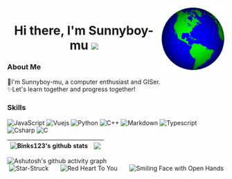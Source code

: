 <!-- <img align="right" src="https://count.getloli.com/get/@:Binks123?theme=asoul"> -->

<img  align="right" height="150" width="150" src="./images/globe.gif">
<div align="center">
   <h1>Hi there, I'm Sunnyboy-mu</a> <img src="https://media.giphy.com/media/hvRJCLFzcasrR4ia7z/giphy.gif" width="25px"> </h1>
</div>


### **About Me**
👋I'm Sunnyboy-mu, a computer enthusiast and GISer. <br/>
✨Let's learn together and progress together! 



### **Skills**

![JavaScript](https://img.shields.io/badge/Javascript-grey?style=for-the-badge&logo=javascript)
![Vuejs](https://img.shields.io/badge/vuejs-%2335495e.svg?style=for-the-badge&logo=vuedotjs&logoColor=%234FC08D)
![Python](https://img.shields.io/badge/PYTHON-white?style=for-the-badge&logo=PYTHON)
![C++](https://img.shields.io/badge/C++-grey?style=for-the-badge&logo=cplusplus)
![Markdown](https://img.shields.io/badge/markdown-%23000000.svg?style=for-the-badge&logo=markdown&logoColor=white)
![Typescript](https://img.shields.io/badge/typescript-%23007ACC.svg?style=for-the-badge&logo=typescript&logoColor=white)
![Csharp](https://img.shields.io/badge/CSHARP-grey?style=for-the-badge&logo=cSHARP)
![C](https://img.shields.io/badge/C-black?style=for-the-badge&logo=C)



| <img src="https://github-readme-stats.vercel.app/api?username=sunnyboy-mu&show_icons=true&include_all_commits=true&theme=transparent&hide_border=True" alt="Binks123's github stats" /> | <img align="center" src="https://github-readme-stats.vercel.app/api/top-langs/?username=sunnyboy-mu&layout=compact&theme=transparent&hide_border=true" /> |
| ------------------------------------------------------------ | ------------------------------------------------------------ |



   <img src="https://github-readme-activity-graph.vercel.app/graph?username=sunnyboy-mu&custom_title=My%20Activity%20Graph&hide_border=true&bg_color=white" alt="Ashutosh's github activity graph">


<div align="center" >
<img src="https://raw.githubusercontent.com/Tarikul-Islam-Anik/Animated-Fluent-Emojis/master/Emojis/Smilies/Star-Struck.png" width="10%" alt="Star-Struck"/>
&nbsp;&nbsp;&nbsp;&nbsp;&nbsp;
<img src="https://raw.githubusercontent.com/Tarikul-Islam-Anik/Animated-Fluent-Emojis/master/Emojis/Smilies/Red%20Heart.png" alt="Red Heart To You" width="10%" />
&nbsp;&nbsp;&nbsp;&nbsp;&nbsp;
<img src="https://raw.githubusercontent.com/Tarikul-Islam-Anik/Animated-Fluent-Emojis/master/Emojis/Smilies/Smiling%20Face%20with%20Open%20Hands.png" alt="Smiling Face with Open Hands" width="10%" />
</div>
